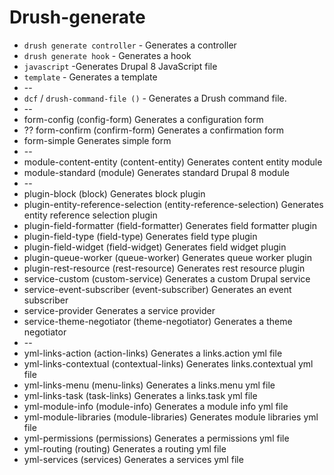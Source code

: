 # Drush-generate

* `drush generate controller` - Generates a controller
* `drush generate hook` - Generates a hook
* `javascript` -Generates Drupal 8 JavaScript file
* `template` - Generates a template
* --
* `dcf` / `drush-command-file ()` - Generates a Drush command file.
* --
* form-config (config-form)                                      Generates a configuration form
* ?? form-confirm (confirm-form)                                    Generates a confirmation form
* form-simple                                                    Generates simple form
* --
* module-content-entity (content-entity)                         Generates content entity module
* module-standard (module)                                       Generates standard Drupal 8 module
* --
*  plugin-block (block)                                           Generates block plugin
* plugin-entity-reference-selection (entity-reference-selection) Generates entity reference selection plugin
*  plugin-field-formatter (field-formatter)                       Generates field formatter plugin
*   plugin-field-type (field-type)                                 Generates field type plugin
*   plugin-field-widget (field-widget)                             Generates field widget plugin
* plugin-queue-worker (queue-worker)                             Generates queue worker plugin
* plugin-rest-resource (rest-resource)                           Generates rest resource plugin
* service-custom (custom-service)                                Generates a custom Drupal service
* service-event-subscriber (event-subscriber)                    Generates an event subscriber
* service-provider                                               Generates a service provider
* service-theme-negotiator (theme-negotiator)                    Generates a theme negotiator
* --
*   yml-links-action (action-links)                                Generates a links.action yml file
*   yml-links-contextual (contextual-links)                        Generates links.contextual yml file
*   yml-links-menu (menu-links)                                    Generates a links.menu yml file
*   yml-links-task (task-links)                                    Generates a links.task yml file
* yml-module-info (module-info)                                  Generates a module info yml file
*   yml-module-libraries (module-libraries)                        Generates module libraries yml file
*   yml-permissions (permissions)                                  Generates a permissions yml file
*   yml-routing (routing)                                          Generates a routing yml file
*   yml-services (services)                                        Generates a services yml file
